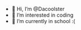 - 👋 Hi, I’m @Dacoolster
- 👀 I’m interested in coding
- 🌱 I’m currently in school :(

<!---
Dacoolster/Dacoolster is a ✨ special ✨ repository because its `README.md` (this file) appears on your GitHub profile.
You can click the Preview link to take a look at your changes.
--->
